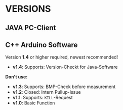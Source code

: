 # VERSIONS

## JAVA PC-Client

## C++ Arduino Software
  Version **1.4** or higher required, newest recommended!  

  * **v1.4**: Supports: Version-Checkt for Java-Software

  **Don't use:**  
  * **v1.3**: Supports: BMP-Check before measurement
  * **v1.2**: Closed: Intern Pullup-Issue  
  * **v1.1**: Supports: `KILL`-Request  
  * **v1.0**: Basic Function  
  

